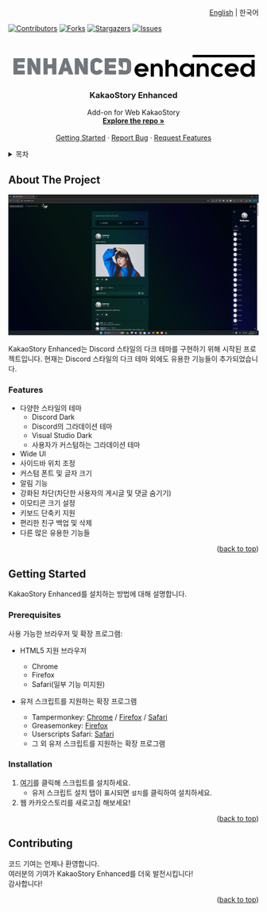 <!-- Improved compatibility of back to top link: See: https://github.com/othneildrew/Best-README-Template/pull/73 -->
<a name="readme-top"></a>
<!--
*** Thanks for checking out the Best-README-Template. If you have a suggestion
*** that would make this better, please fork the repo and create a pull request
*** or simply open an issue with the tag "enhancement".
*** Don't forget to give the project a star!
*** Thanks again! Now go create something AMAZING! :D
-->

<p align="right"><a href="https://github.com/reflection1921/KakaoStory-Enhanced/blob/main/README.md">English</a> | 한국어</p>

<!-- PROJECT SHIELDS -->
<!--
*** I'm using markdown "reference style" links for readability.
*** Reference links are enclosed in brackets [ ] instead of parentheses ( ).
*** See the bottom of this document for the declaration of the reference variables
*** for contributors-url, forks-url, etc. This is an optional, concise syntax you may use.
*** https://www.markdownguide.org/basic-syntax/#reference-style-links
-->
[![Contributors][contributors-shield]][contributors-url]
[![Forks][forks-shield]][forks-url]
[![Stargazers][stars-shield]][stars-url]
[![Issues][issues-shield]][issues-url]



<!-- PROJECT LOGO -->
<br />
<div align="center">

  ![logo-dark](images/logo_readme.png#gh-dark-mode-only)
  ![logo-light](images/logo_readme_light.png#gh-light-mode-only)

<h3 align="center">KakaoStory Enhanced</h3>

  <p align="center">
    Add-on for Web KakaoStory
    <br />
    <a href="https://github.com/reflection1921/KakaoStory-Enhanced"><strong>Explore the repo »</strong></a>
    <br />
    <br />
    <a href="#getting-started">Getting Started</a>
    ·
    <a href="https://github.com/reflection1921/KakaoStory-Enhanced/issues/new?labels=bug">Report Bug</a>
    ·
    <a href="https://github.com/reflection/KakaoStory-Enhanced/issues/new?labels=feature">Request Features</a>
  </p>
</div>



<!-- TABLE OF CONTENTS -->
<details>
  <summary>목차</summary>
  <ol>
    <li>
      <a href="#about-the-project">About The Project</a>
      <ul>
        <li><a href="#features">Features</a></li>
      </ul>
    </li>
    <li>
      <a href="#getting-started">Getting Started</a>
      <ul>
        <li><a href="#prerequisites">Prerequisites</a></li>
        <li><a href="#installation">Installation</a></li>
      </ul>
    </li>
    <li><a href="#contributing">Contributing</a></li>
  </ol>
</details>



<!-- ABOUT THE PROJECT -->
## About The Project

![KakaoStory Enhanced Screenshot][product-screenshot]

KakaoStory Enhanced는 Discord 스타일의 다크 테마를 구현하기 위해 시작된 프로젝트입니다. 현재는 Discord 스타일의 다크 테마 외에도 유용한 기능들이 추가되었습니다.

### Features

- 다양한 스타일의 테마
  - Discord Dark
  - Discord의 그라데이션 테마
  - Visual Studio Dark
  - 사용자가 커스텀하는 그라데이션 테마
- Wide UI
- 사이드바 위치 조정
- 커스텀 폰트 및 글자 크기
- 알림 기능
- 강화된 차단(차단한 사용자의 게시글 및 댓글 숨기기)
- 이모티콘 크기 설정
- 키보드 단축키 지원
- 편리한 친구 백업 및 삭제
- 다른 많은 유용한 기능들
<p align="right">(<a href="#readme-top">back to top</a>)</p>



<!-- GETTING STARTED -->
## Getting Started

KakaoStory Enhanced를 설치하는 방법에 대해 설명합니다.

### Prerequisites

사용 가능한 브라우저 및 확장 프로그램:
* HTML5 지원 브라우저
  * Chrome
  * Firefox
  * Safari(일부 기능 미지원)
 
* 유저 스크립트를 지원하는 확장 프로그램
  * Tampermonkey: [Chrome](https://chromewebstore.google.com/detail/tampermonkey/dhdgffkkebhmkfjojejmpbldmpobfkfo) / [Firefox](https://addons.mozilla.org/en-US/firefox/addon/tampermonkey/) / [Safari](https://apps.apple.com/kr/app/tampermonkey/id1482490089?mt=12)
  * Greasemonkey: [Firefox](https://addons.mozilla.org/en-US/firefox/addon/greasemonkey/)
  * Userscripts Safari: [Safari](https://github.com/quoid/userscripts)
  * 그 외 유저 스크립트를 지원하는 확장 프로그램

### Installation

1. [여기](https://github.com/reflection1921/KakaoStory-Enhanced/raw/main/enhanced.user.js)를 클릭해 스크립트를 설치하세요.
    * 유저 스크립트 설치 탭이 표시되면 `설치`를 클릭하여 설치하세요.
3. 웹 카카오스토리를 새로고침 해보세요!
<p align="right">(<a href="#readme-top">back to top</a>)</p>



<!-- CONTRIBUTING -->
## Contributing

코드 기여는 언제나 환영합니다.  
여러분의 기여가 KakaoStory Enhanced를 더욱 발전시킵니다!  
감사합니다!

<p align="right">(<a href="#readme-top">back to top</a>)</p>



<!-- MARKDOWN LINKS & IMAGES -->
<!-- https://www.markdownguide.org/basic-syntax/#reference-style-links -->
[contributors-shield]: https://img.shields.io/github/contributors/reflection1921/KakaoStory-Enhanced.svg?style=for-the-badge
[contributors-url]: https://github.com/reflection1921/KakaoStory-Enhanced/graphs/contributors
[forks-shield]: https://img.shields.io/github/forks/reflection1921/KakaoStory-Enhanced.svg?style=for-the-badge
[forks-url]: https://github.com/reflection1921/KakaoStory-Enhanced/network/members
[stars-shield]: https://img.shields.io/github/stars/reflection1921/KakaoStory-Enhanced.svg?style=for-the-badge
[stars-url]: https://github.com/reflection1921/KakaoStory-Enhanced/stargazers
[issues-shield]: https://img.shields.io/github/issues/reflection1921/KakaoStory-Enhanced.svg?style=for-the-badge
[issues-url]: https://github.com/reflection1921/KakaoStory-Enhanced/issues
[product-screenshot]: images/screenshot-readme.png
